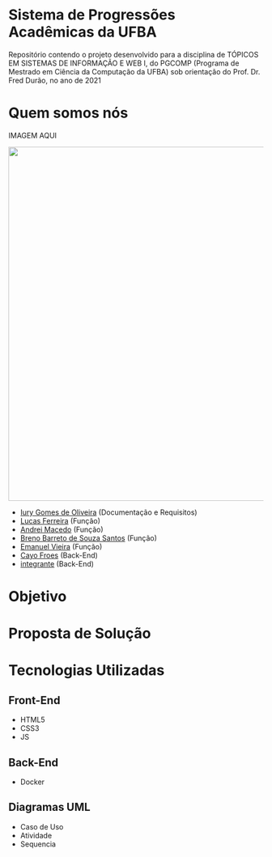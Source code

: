 # Sistema de Progressões Acadêmicas da UFBA
Repositório contendo o projeto desenvolvido para a disciplina de TÓPICOS EM SISTEMAS DE INFORMAÇÃO E WEB I, do PGCOMP (Programa de Mestrado em Ciência da Computação da UFBA) sob orientação do Prof. Dr. Fred Durão, no ano de 2021

# Quem somos nós
IMAGEM AQUI
<p align="center">
  <img src="Time.png" width="700">
</p>

- [Iury Gomes de Oliveira](https://github.com/iurygdeoliveira) (Documentação e Requisitos)
- [Lucas Ferreira](https://github.com/KasFerreira) (Função)
- [Andrei Macedo](https://github.com/asmcdo) (Função)
- [Breno Barreto de Souza Santos](https://github.com/brenobss) (Função)
- [Emanuel Vieira](https://github.com/emanuelvs) (Função)
- [Cayo Froes](https://github.com/froescayo) (Back-End)
- [integrante](https://github.com/froescayo) (Back-End)

# Objetivo


# Proposta de Solução 

# Tecnologias Utilizadas
## Front-End
- HTML5
- CSS3
- JS
## Back-End
- Docker

## Diagramas UML
- Caso de Uso
- Atividade
- Sequencia